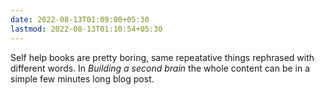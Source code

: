```yaml
---
date: 2022-08-13T01:09:00+05:30
lastmod: 2022-08-13T01:10:54+05:30
---
```


Self help books are pretty boring, same repeatative things rephrased with different words. In *Building a second brain* the whole content can be in a simple few minutes long blog post.
